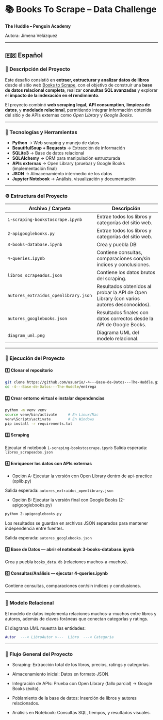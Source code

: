 # 📚 Books To Scrape – Data Challenge  
**The Huddle – Penguin Academy**

Autora: Jimena Velázquez  

---

## 🇪🇸 Español

### 🧠 Descripción del Proyecto  
Este desafío consistió en **extraer, estructurar y analizar datos de libros** desde el sitio web [Books to Scrape](https://books.toscrape.com/), con el objetivo de construir una **base de datos relacional completa**, realizar **consultas SQL avanzadas** y explorar el **impacto de la indexación en el rendimiento**.

El proyecto combinó **web scraping legal**, **API consumption**, **limpieza de datos**, y **modelado relacional**, permitiendo integrar información obtenida del sitio y de APIs externas como *Open Library* y *Google Books*.

---

### 🧩 Tecnologías y Herramientas
- **Python** → Web scraping y manejo de datos  
- **BeautifulSoup + Requests** → Extracción de información  
- **SQLite3** → Base de datos relacional  
- **SQLAlchemy** → ORM para manipulación estructurada  
- **APIs externas** → Open Library (prueba) y Google Books (implementación final)  
- **JSON** → Almacenamiento intermedio de los datos  
- **Jupyter Notebook** → Análisis, visualización y documentación

---

### ⚙️ Estructura del Proyecto
| Archivo / Carpeta | Descripción |
|--------------------|-------------|
| `1-scraping-bookstoscrape.ipynb` | Extrae todos los libros y categorías del sitio web. |
| `2-apigooglebooks.py` | Extrae todos los libros y categorías del sitio web. |
| `3-books-database.ipynb` | Crea y puebla DB |
| `4-queries.ipynb` | Contiene consultas, comparaciones con/sin índices y conclusiones. |
| `libros_scrapeados.json` | Contiene los datos brutos del scraping. |
| `autores_extraidos_openlibrary.json` | Resultados obtenidos al probar la API de Open Library (con varios autores desconocidos). |
| `autores_googlebooks.json` | Resultados finales con datos correctos desde la API de Google Books. |
| `diagram_uml.png` | Diagrama UML del modelo relacional. |

---

### 🧠 Ejecución del Proyecto

#### 1️⃣ Clonar el repositorio
```bash
git clone https://github.com/usuario/-4---Base-de-Datos---The-Huddle.git
cd -4---Base-de-Datos---The-Huddle/entrega
```

#### 2️⃣ Crear entorno virtual e instalar dependencias
```bash
python -m venv venv
source venv/bin/activate     # En Linux/Mac
venv\Scripts\activate        # En Windows
pip install -r requirements.txt
```

#### 3️⃣ Scraping
Ejecutar el notebook `1-scraping-bookstoscrape.ipynb`
Salida esperada: `libros_scrapeados.json`

#### 4️⃣ Enriquecer los datos con APIs externas
- Opción A: Ejecutar la versión con Open Library dentro de api-practice (oplib.py)

Salida esperada: `autores_extraidos_openlibrary.json`

- Opción B: Ejecutar la versión final con Google Books (2-apigooglebooks.py)
```bash
python 2-apigooglebooks.py
```
Los resultados se guardan en archivos JSON separados para mantener independencia entre fuentes.

Salida esperada: `autores_googlebooks.json`

#### 5️⃣ Base de Datos — abrir el notebook 3-books-database.ipynb
Crea y puebla `books_data.db` (relaciones muchos-a-muchos).

#### 6️⃣ Consultas/Análisis — ejecutar 4-queries.ipynb
Contiene consultas, comparaciones con/sin índices y conclusiones.

---
### 🧬 Modelo Relacional

El modelo de datos implementa relaciones muchos-a-muchos entre libros y autores, además de claves foráneas que conectan categorías y ratings.

El diagrama UML muestra las entidades:
```lua
Autor  ---< LibroAutor >---  Libro  ---< Categoria
```

---
### 🧭 Flujo General del Proyecto
- Scraping: Extracción total de los libros, precios, ratings y categorías.

- Almacenamiento inicial: Datos en formato JSON.

- Integración de APIs: Prueba con Open Library (fallo parcial) → Google Books (éxito).

- Poblamiento de la base de datos: Inserción de libros y autores relacionados.

- Análisis en Notebook: Consultas SQL, tiempos, y resultados visuales.